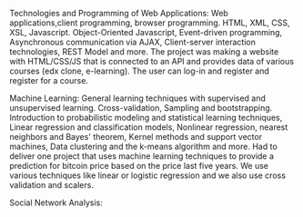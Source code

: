 Technologies and Programming of Web Applications: Web applications,client programming, browser programming. HTML, XML, CSS, XSL, Javascript. Object-Oriented Javascript, Event-driven programming, Asynchronous communication via AJAX, Client-server interaction technologies, REST Model and more. The project was making a website with HTML/CSS/JS that is connected to an API and provides data of various courses (edx clone, e-learning). The user can log-in and register and register for a course.

Machine Learning: General learning techniques with supervised and unsupervised learning. Cross-validation, Sampling and bootstrapping. Introduction to probabilistic modeling and statistical learning techniques, Linear regression and classification models, Nonlinear regression, nearest neighbors and Bayes'
theorem, Κernel methods and support vector machines, Data clustering and the k-means algorithm and more. Had to deliver one project that uses machine learning techniques to provide a prediction for bitcoin price based on the price last five years. We use various techniques like linear or logistic regression and we also use cross validation and scalers.

Social Network Analysis:

